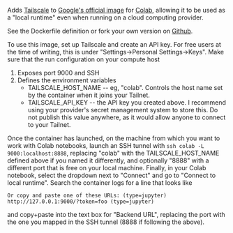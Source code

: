 Adds [Tailscale](https://tailscale.com/) to [Google's official image](https://us-docker.pkg.dev/colab-images/public/runtime) for [Colab](https://colab.research.google.com/), allowing it to be used as a "local runtime" even when running on a cloud computing provider.

See the Dockerfile definition or fork your own version on [Github](https://github.com/evan-lloyd/mechinterp-dev/tree/main/runpod-colab).

To use this image, set up Tailscale and create an API key. For free users at the time of writing, this is under "Settings->Personal Settings->Keys". Make sure that the run configuration on your compute host
1) Exposes port 9000 and SSH
2) Defines the environment variables
   * TAILSCALE_HOST_NAME -- eg, "colab". Controls the host name set by the container when it joins your Tailnet.
   * TAILSCALE_API_KEY -- the API key you created above. I recommend using your provider's secret management system to store this. Do not publish this value anywhere, as it would allow anyone to connect to your Tailnet.

Once the container has launched, on the machine from which you want to work with Colab notebooks, launch an SSH tunnel with
`ssh colab -L 9000:localhost:8888`, replacing "colab" with the TAILSCALE_HOST_NAME defined above if you named it differently, and optionally "8888" with a different port that is free on your local machine. Finally, in your Colab notebook, select the dropdown next to "Connect" and go to "Connect to local runtime". Search the container logs for a line that looks like
```
Or copy and paste one of these URLs: (type=jupyter)
http://127.0.0.1:9000/?token=foo (type=jupyter)
```
and copy+paste into the text box for "Backend URL", replacing the port with the one you mapped in the SSH tunnel (8888 if following the above).
